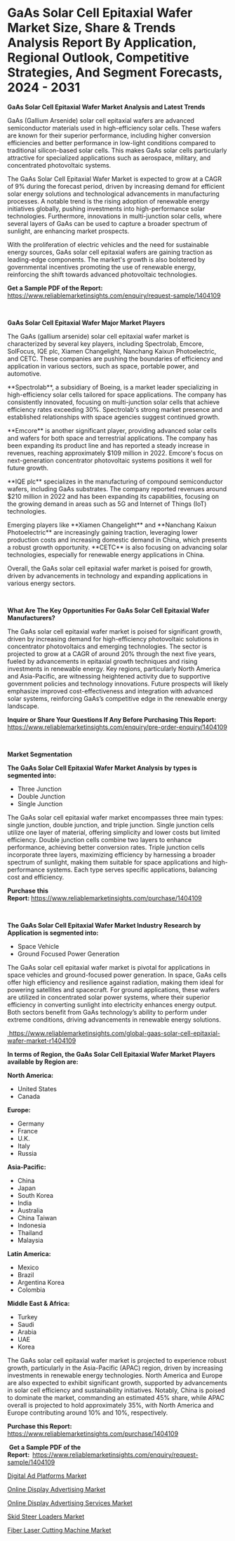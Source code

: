 <p><h1>GaAs Solar Cell Epitaxial Wafer Market Size, Share & Trends Analysis Report By Application, Regional Outlook, Competitive Strategies, And Segment Forecasts, 2024 - 2031</h1></p><p><strong>GaAs Solar Cell Epitaxial Wafer Market Analysis and Latest Trends</strong></p>
<p><p>GaAs (Gallium Arsenide) solar cell epitaxial wafers are advanced semiconductor materials used in high-efficiency solar cells. These wafers are known for their superior performance, including higher conversion efficiencies and better performance in low-light conditions compared to traditional silicon-based solar cells. This makes GaAs solar cells particularly attractive for specialized applications such as aerospace, military, and concentrated photovoltaic systems.</p><p>The GaAs Solar Cell Epitaxial Wafer Market is expected to grow at a CAGR of 9% during the forecast period, driven by increasing demand for efficient solar energy solutions and technological advancements in manufacturing processes. A notable trend is the rising adoption of renewable energy initiatives globally, pushing investments into high-performance solar technologies. Furthermore, innovations in multi-junction solar cells, where several layers of GaAs can be used to capture a broader spectrum of sunlight, are enhancing market prospects.</p><p>With the proliferation of electric vehicles and the need for sustainable energy sources, GaAs solar cell epitaxial wafers are gaining traction as leading-edge components. The market's growth is also bolstered by governmental incentives promoting the use of renewable energy, reinforcing the shift towards advanced photovoltaic technologies.</p></p>
<p><strong>Get a Sample PDF of the Report:&nbsp;</strong> <a href="https://www.reliablemarketinsights.com/enquiry/request-sample/1404109?utm_campaign=1444&utm_medium=2&utm_source=Github&utm_content=ia&utm_term=23102024&utm_id=gaas-solar-cell-epitaxial-wafer">https://www.reliablemarketinsights.com/enquiry/request-sample/1404109</a></p>
<p>&nbsp;</p>
<p><strong>GaAs Solar Cell Epitaxial Wafer Major Market Players</strong></p>
<p><p>The GaAs (gallium arsenide) solar cell epitaxial wafer market is characterized by several key players, including Spectrolab, Emcore, SolFocus, IQE plc, Xiamen Changelight, Nanchang Kaixun Photoelectric, and CETC. These companies are pushing the boundaries of efficiency and application in various sectors, such as space, portable power, and automotive.</p><p>**Spectrolab**, a subsidiary of Boeing, is a market leader specializing in high-efficiency solar cells tailored for space applications. The company has consistently innovated, focusing on multi-junction solar cells that achieve efficiency rates exceeding 30%. Spectrolab's strong market presence and established relationships with space agencies suggest continued growth.</p><p>**Emcore** is another significant player, providing advanced solar cells and wafers for both space and terrestrial applications. The company has been expanding its product line and has reported a steady increase in revenues, reaching approximately $109 million in 2022. Emcore's focus on next-generation concentrator photovoltaic systems positions it well for future growth.</p><p>**IQE plc** specializes in the manufacturing of compound semiconductor wafers, including GaAs substrates. The company reported revenues around $210 million in 2022 and has been expanding its capabilities, focusing on the growing demand in areas such as 5G and Internet of Things (IoT) technologies.</p><p>Emerging players like **Xiamen Changelight** and **Nanchang Kaixun Photoelectric** are increasingly gaining traction, leveraging lower production costs and increasing domestic demand in China, which presents a robust growth opportunity. **CETC** is also focusing on advancing solar technologies, especially for renewable energy applications in China.</p><p>Overall, the GaAs solar cell epitaxial wafer market is poised for growth, driven by advancements in technology and expanding applications in various energy sectors.</p></p>
<p>&nbsp;</p>
<p><strong>What Are The Key Opportunities For GaAs Solar Cell Epitaxial Wafer Manufacturers?</strong></p>
<p><p>The GaAs solar cell epitaxial wafer market is poised for significant growth, driven by increasing demand for high-efficiency photovoltaic solutions in concentrator photovoltaics and emerging technologies. The sector is projected to grow at a CAGR of around 20% through the next five years, fueled by advancements in epitaxial growth techniques and rising investments in renewable energy. Key regions, particularly North America and Asia-Pacific, are witnessing heightened activity due to supportive government policies and technology innovations. Future prospects will likely emphasize improved cost-effectiveness and integration with advanced solar systems, reinforcing GaAs’s competitive edge in the renewable energy landscape.</p></p>
<p><strong>Inquire or Share Your Questions If Any Before Purchasing This Report:</strong> <a href="https://www.reliablemarketinsights.com/enquiry/pre-order-enquiry/1404109?utm_campaign=1444&utm_medium=2&utm_source=Github&utm_content=ia&utm_term=23102024&utm_id=gaas-solar-cell-epitaxial-wafer">https://www.reliablemarketinsights.com/enquiry/pre-order-enquiry/1404109</a></p>
<p>&nbsp;</p>
<p><strong>Market Segmentation</strong></p>
<p><strong>The GaAs Solar Cell Epitaxial Wafer Market Analysis by types is segmented into:</strong></p>
<p><ul><li>Three Junction</li><li>Double Junction</li><li>Single Junction</li></ul></p>
<p><p>The GaAs solar cell epitaxial wafer market encompasses three main types: single junction, double junction, and triple junction. Single junction cells utilize one layer of material, offering simplicity and lower costs but limited efficiency. Double junction cells combine two layers to enhance performance, achieving better conversion rates. Triple junction cells incorporate three layers, maximizing efficiency by harnessing a broader spectrum of sunlight, making them suitable for space applications and high-performance systems. Each type serves specific applications, balancing cost and efficiency.</p></p>
<p><strong>Purchase this Report:&nbsp;</strong><a href="https://www.reliablemarketinsights.com/purchase/1404109?utm_campaign=1444&utm_medium=2&utm_source=Github&utm_content=ia&utm_term=23102024&utm_id=gaas-solar-cell-epitaxial-wafer">https://www.reliablemarketinsights.com/purchase/1404109</a></p>
<p>&nbsp;</p>
<p><strong>The GaAs Solar Cell Epitaxial Wafer Market Industry Research by Application is segmented into:</strong></p>
<p><ul><li>Space Vehicle</li><li>Ground Focused Power Generation</li></ul></p>
<p><p>The GaAs solar cell epitaxial wafer market is pivotal for applications in space vehicles and ground-focused power generation. In space, GaAs cells offer high efficiency and resilience against radiation, making them ideal for powering satellites and spacecraft. For ground applications, these wafers are utilized in concentrated solar power systems, where their superior efficiency in converting sunlight into electricity enhances energy output. Both sectors benefit from GaAs technology’s ability to perform under extreme conditions, driving advancements in renewable energy solutions.</p></p>
<p><a href="https://www.reliablemarketinsights.com/global-gaas-solar-cell-epitaxial-wafer-market-r1404109?utm_campaign=1444&utm_medium=2&utm_source=Github&utm_content=ia&utm_term=23102024&utm_id=gaas-solar-cell-epitaxial-wafer">&nbsp;https://www.reliablemarketinsights.com/global-gaas-solar-cell-epitaxial-wafer-market-r1404109</a></p>
<p><strong>In terms of Region, the GaAs Solar Cell Epitaxial Wafer Market Players available by Region are:</strong></p>
<p>
    <p> <strong> North America: </strong>
        <ul>
            <li>United States</li>
            <li>Canada</li>
        </ul>
        </p> 
    <p> <strong> Europe: </strong>
        <ul>
            <li>Germany</li>
            <li>France</li>
            <li>U.K.</li>
            <li>Italy</li>
            <li>Russia</li>
        </ul>
        </p> 
    <p> <strong> Asia-Pacific: </strong>
        <ul>
            <li>China</li>
            <li>Japan</li>
            <li>South Korea</li>
            <li>India</li>
            <li>Australia</li>
            <li>China Taiwan</li>
            <li>Indonesia</li>
            <li>Thailand</li>
            <li>Malaysia</li>
        </ul>
        </p> 
    <p> <strong> Latin America: </strong>
        <ul>
            <li>Mexico</li>
            <li>Brazil</li>
            <li>Argentina Korea</li>
            <li>Colombia</li>
        </ul>
        </p> 
    <p> <strong> Middle East & Africa: </strong>
        <ul>
            <li>Turkey</li>
            <li>Saudi</li>
            <li>Arabia</li>
            <li>UAE</li>
            <li>Korea</li>
        </ul>
    </p>
    </p>
<p><p>The GaAs solar cell epitaxial wafer market is projected to experience robust growth, particularly in the Asia-Pacific (APAC) region, driven by increasing investments in renewable energy technologies. North America and Europe are also expected to exhibit significant growth, supported by advancements in solar cell efficiency and sustainability initiatives. Notably, China is poised to dominate the market, commanding an estimated 45% share, while APAC overall is projected to hold approximately 35%, with North America and Europe contributing around 10% and 10%, respectively.</p></p>
<p><strong>Purchase this Report: </strong><a href="https://www.reliablemarketinsights.com/purchase/1404109?utm_campaign=1444&utm_medium=2&utm_source=Github&utm_content=ia&utm_term=23102024&utm_id=gaas-solar-cell-epitaxial-wafer">https://www.reliablemarketinsights.com/purchase/1404109</a></p>
<p>&nbsp;<strong>Get a Sample PDF of the Report:&nbsp;&nbsp;</strong><a href="https://www.reliablemarketinsights.com/enquiry/request-sample/1404109?utm_campaign=1444&utm_medium=2&utm_source=Github&utm_content=ia&utm_term=23102024&utm_id=gaas-solar-cell-epitaxial-wafer">https://www.reliablemarketinsights.com/enquiry/request-sample/1404109</a></p>
<p><strong></strong></p>
<p><p><a href="https://www.linkedin.com/pulse/global-digital-ad-platforms-market-size-trends-analysis-regional-ttn5c?utm_campaign=1444&utm_medium=2&utm_source=Github&utm_content=ia&utm_term=23102024&utm_id=gaas-solar-cell-epitaxial-wafer">Digital Ad Platforms Market</a></p><p><a href="https://www.linkedin.com/pulse/insights-online-display-advertising-industry-market-financial-7fncc?utm_campaign=1444&utm_medium=2&utm_source=Github&utm_content=ia&utm_term=23102024&utm_id=gaas-solar-cell-epitaxial-wafer">Online Display Advertising Market</a></p><p><a href="https://www.linkedin.com/pulse/online-display-advertising-services-market-size-segmentation-axddc?utm_campaign=1444&utm_medium=2&utm_source=Github&utm_content=ia&utm_term=23102024&utm_id=gaas-solar-cell-epitaxial-wafer">Online Display Advertising Services Market</a></p><p><a href="https://issuu.com/reportprime-2/docs/skid-steer-loaders-market-size-2030_60753f2a778852?utm_campaign=1444&utm_medium=2&utm_source=Github&utm_content=ia&utm_term=23102024&utm_id=gaas-solar-cell-epitaxial-wafer">Skid Steer Loaders Market</a></p><p><a href="https://issuu.com/reportprime-2/docs/fiber-laser-cutting-machine-market-_4980346c85c8c2?utm_campaign=1444&utm_medium=2&utm_source=Github&utm_content=ia&utm_term=23102024&utm_id=gaas-solar-cell-epitaxial-wafer">Fiber Laser Cutting Machine Market</a></p></p>